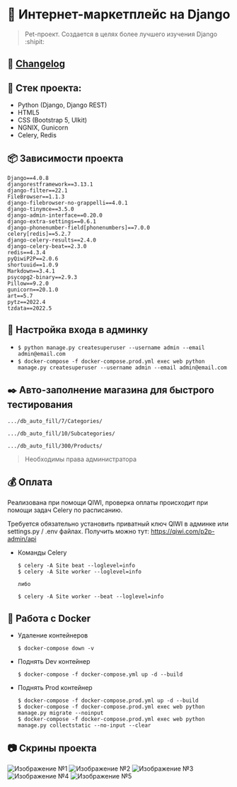 # :poop: Интернет-маркетплейс на Django
> Pet-проект. Создается в целях более лучшего изучения Django :shipit:

## :memo: [Changelog](https://github.com/Re-Gelu/Sample_shop/blob/master/changelog.txt)

## :triangular_ruler: Стек проекта: 
- Python (Django, Django REST)
- HTML5
- CSS (Bootstrap 5, UIkit)
- NGNIX, Gunicorn
- Celery, Redis

## :package: Зависимости проекта
```
Django==4.0.8
djangorestframework==3.13.1
django-filter==22.1
FileBrowser==1.1.3
django-filebrowser-no-grappelli==4.0.1
django-tinymce==3.5.0
django-admin-interface==0.20.0
django-extra-settings==0.6.1
django-phonenumber-field[phonenumbers]==7.0.0
celery[redis]==5.2.7
django-celery-results==2.4.0
django-celery-beat==2.3.0
redis==4.3.4
pyQiwiP2P==2.0.6
shortuuid==1.0.9
Markdown==3.4.1
psycopg2-binary==2.9.3
Pillow==9.2.0
gunicorn==20.1.0
art==5.7
pytz==2022.4
tzdata==2022.5
```

## :closed_lock_with_key: Настройка входа в админку

- `$ python manage.py createsuperuser --username admin --email admin@email.com`
- `$ docker-compose -f docker-compose.prod.yml exec web python manage.py createsuperuser --username admin --email admin@email.com`

## :black_nib: Авто-заполнение магазина для быстрого тестирования

```
.../db_auto_fill/7/Categories/
```
```
.../db_auto_fill/10/Subcategories/
```
```
.../db_auto_fill/300/Products/
```

> Необходимы права администратора

## :moneybag: Оплата

Реализована при помощи QIWI, проверка оплаты происходит при помощи задач Celery по расписанию.

Требуется обязательно установить приватный ключ QIWI в админке или settings.py / .env файлах.
Получить можно тут: https://qiwi.com/p2p-admin/api

- Команды Celery 

  ```
  $ celery -A Site beat --loglevel=info
  $ celery -A Site worker --loglevel=info
  
  либо
  
  $ celery -A Site worker --beat --loglevel=info
  ```

## :whale: Работа с Docker

- Удаление контейнеров

  ```
  $ docker-compose down -v
  ```

- Поднять Dev контейнер
  ```
  $ docker-compose -f docker-compose.yml up -d --build
  ```

- Поднять Prod контейнер
  ```
  $ docker-compose -f docker-compose.prod.yml up -d --build
  $ docker-compose -f docker-compose.prod.yml exec web python manage.py migrate --noinput
  $ docker-compose -f docker-compose.prod.yml exec web python manage.py collectstatic --no-input --clear
  ```
  
## :camera: Скрины проекта

![Изображение №1](https://user-images.githubusercontent.com/75813517/188868325-ccd04c10-ce03-4f4e-953d-585486d8c895.png)
![Изображение №2](https://user-images.githubusercontent.com/75813517/188868290-8b498777-60ec-4122-b541-f212753966cc.png)
![Изображение №3](https://user-images.githubusercontent.com/75813517/188868272-d8536fb7-d3bc-4877-baf1-665ba7183fcd.png)
![Изображение №4](https://user-images.githubusercontent.com/75813517/188868235-59a80095-d2be-474e-849c-b36b1562ce31.png)
![Изображение №5](https://user-images.githubusercontent.com/75813517/188868163-d8e8793e-85f7-467a-9378-000430b886c1.png)
